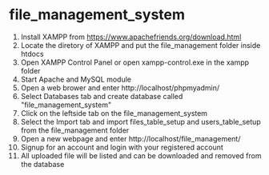 # file_management_system
1. Install XAMPP from  https://www.apachefriends.org/download.html
2. Locate the diretory of XAMPP and put the file_management folder inside htdocs
3. Open XAMPP Control Panel or open xampp-control.exe in the xampp folder
4. Start Apache and MySQL module
5. Open a web brower and enter http://localhost/phpmyadmin/
6. Select Databases tab and create database called "file_management_system"
7. Click on the leftside tab on the file_management_system
8. Select the Import tab and import files_table_setup and users_table_setup from the file_management folder 
9. Open a new webpage and enter http://localhost/file_management/
10. Signup for an account and login with your registered account
11. All uploaded file will be listed and can be downloaded and removed from the database
